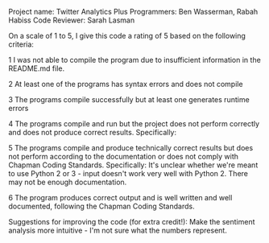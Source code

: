 Project name: Twitter Analytics Plus
Programmers: Ben Wasserman, Rabah Habiss
Code Reviewer: Sarah Lasman

On a scale of 1 to 5, I give this code a rating of 5 based on the following criteria:

1  I was not able to compile the program due to insufficient information in the README.md file.

2  At least one of the programs has syntax errors and does not compile

3  The programs compile successfully but at least one generates runtime errors

4  The programs compile and run but the project does not perform correctly and does not produce correct results.
Specifically:

5  The programs compile and produce technically correct results but does not perform according to the documentation or does not comply with Chapman Coding Standards.
Specifically:
It's unclear whether we're meant to use Python 2 or 3 - input doesn't work very well with Python 2.
There may not be enough documentation.

6  The program produces correct output and is well written and well documented, following the Chapman Coding Standards.

Suggestions for improving the code (for extra credit!):
Make the sentiment analysis more intuitive - I'm not sure what the numbers represent.
